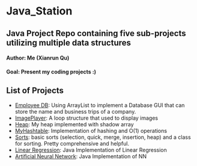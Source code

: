 # Java_Station
## Java Project Repo containing five sub-projects utilizing multiple data structures

#### Author: Me (Xianrun Qu)

#### Goal: Present my coding projects :)

## List of Projects
* [Employee DB](https://github.com/XRSHEERAN/Java_Station/tree/master/EmployeeDb): Using ArrayList to implement a Database GUI that can store the name and business trips of a company.
* [ImagePlayer](http://pages.cs.wisc.edu/~fischer/cs367/): A loop structure that used to display images
* [Heap](https://github.com/XRSHEERAN/Java_Station/tree/master/Heap): My heap implemented with shadow array
* [MyHashtable](https://github.com/XRSHEERAN/Java_Station/tree/master/MyHashtable): Implementation of hashing and O(1) operations
* [Sorts](https://github.com/XRSHEERAN/Java_Station/tree/master/Sorts): basic sorts (selection, quick, merge, insertion, heap) and a class for sorting. Pretty comprehensive and helpful.
* [Linear Regression](https://github.com/XRSHEERAN/JavaProjects/tree/master/LinearRegression): Java Implementation of Linear Regression
* [Artificial Neural Network](https://github.com/XRSHEERAN/JavaProjects/tree/master/ArtificialNeuralNet): Java Implementation of NN
